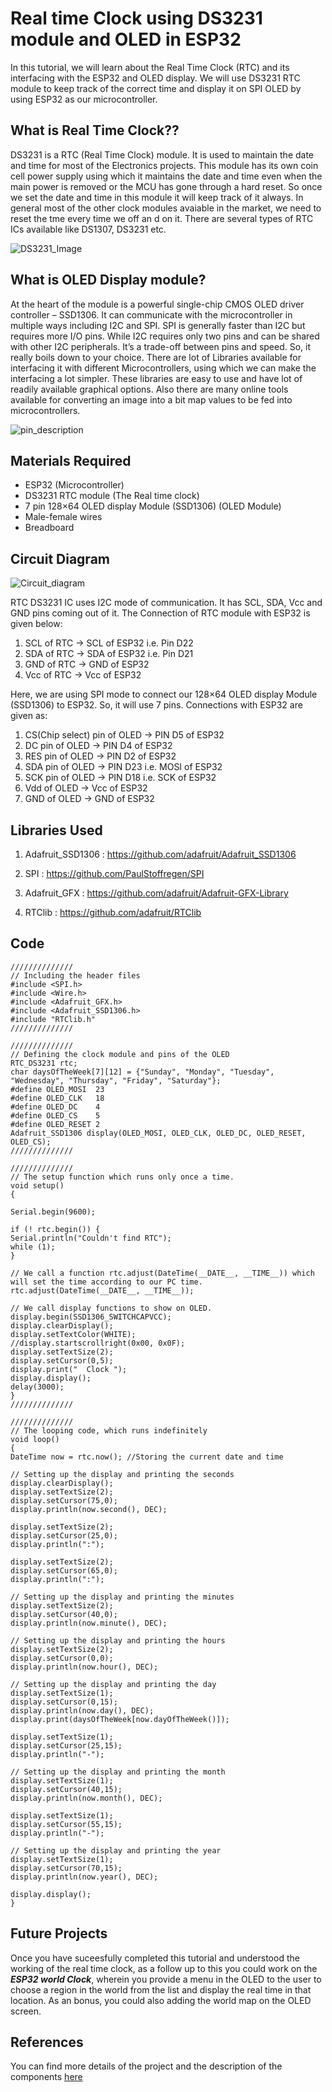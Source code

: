 # Real time Clock using DS3231 module and OLED in ESP32
In this tutorial, we will learn about the Real Time Clock (RTC) and its interfacing with the ESP32 and OLED display. We will use DS3231 RTC module to keep track of the correct time and display it on SPI OLED by using ESP32 as our microcontroller.

## What is Real Time Clock??
DS3231 is a RTC (Real Time Clock) module. It is used to maintain the date and time for most of the Electronics projects. This module has its own coin cell power supply using which it maintains the date and time even when the main power is removed or the MCU has gone through a hard reset. So once we set the date and time in this module it will keep track of it always. In general most of the other clock modules avaiable in the market, we need to reset the tme every time we off an d on it. There are several types of RTC ICs available like DS1307, DS3231 etc.

![DS3231_Image](https://circuitdigest.com/sites/default/files/inlineimages/u/DS3231-RTC-Module.jpg)

## What is OLED Display module?
At the heart of the module is a powerful single-chip CMOS OLED driver controller – SSD1306. It can communicate with the microcontroller in multiple ways including I2C and SPI. SPI is generally faster than I2C but requires more I/O pins. While I2C requires only two pins and can be shared with other I2C peripherals. It’s a trade-off between pins and speed. So, it really boils down to your choice. There are lot of Libraries available for interfacing it with different Microcontrollers, using which we can make the interfacing a lot simpler. These libraries are easy to use and have lot of readily available graphical options. Also there are many online tools available for converting an image into a bit map values to be fed into microcontrollers.

![pin_description](https://user-images.githubusercontent.com/64090461/112865301-44680180-90d6-11eb-945a-f8c569fc1bd7.png)

## Materials Required
- ESP32 (Microcontroller)
- DS3231 RTC module (The Real time clock)
- 7 pin 128×64 OLED display Module (SSD1306) (OLED Module)
- Male-female wires 
- Breadboard

## Circuit Diagram

![Circuit_diagram](https://circuitdigest.com/sites/default/files/circuitdiagram_mic/DS3231-Module-based-ESP32-Real-Time-Clock-circuit-diagram.png)

RTC DS3231 IC uses I2C mode of communication. It has SCL, SDA, Vcc and GND pins coming out of it. The Connection of RTC module with ESP32 is given below:

1. SCL of RTC -> SCL of ESP32 i.e. Pin D22
2. SDA of RTC -> SDA of ESP32 i.e. Pin D21
3. GND of RTC -> GND of ESP32
4. Vcc of RTC -> Vcc of ESP32

Here, we are using SPI mode to connect our 128×64 OLED display Module (SSD1306) to ESP32. So, it will use 7 pins. Connections with ESP32 are given as:

1. CS(Chip select) pin of OLED -> PIN D5 of ESP32
2. DC pin of OLED -> PIN D4 of ESP32
3. RES pin of OLED -> PIN D2 of ESP32
4. SDA pin of OLED -> PIN D23 i.e. MOSI of ESP32
5. SCK pin of OLED -> PIN D18 i.e. SCK of ESP32
6. Vdd of OLED -> Vcc of ESP32
7. GND of OLED -> GND of ESP32

## Libraries Used
1. Adafruit_SSD1306 : https://github.com/adafruit/Adafruit_SSD1306

2. SPI : https://github.com/PaulStoffregen/SPI

3. Adafruit_GFX : https://github.com/adafruit/Adafruit-GFX-Library

4. RTClib : https://github.com/adafruit/RTClib

## Code
```
//////////////
// Including the header files
#include <SPI.h>
#include <Wire.h>
#include <Adafruit_GFX.h>
#include <Adafruit_SSD1306.h>
#include "RTClib.h"
//////////////

//////////////
// Defining the clock module and pins of the OLED
RTC_DS3231 rtc;
char daysOfTheWeek[7][12] = {"Sunday", "Monday", "Tuesday", "Wednesday", "Thursday", "Friday", "Saturday"};
#define OLED_MOSI  23
#define OLED_CLK   18
#define OLED_DC    4
#define OLED_CS    5
#define OLED_RESET 2
Adafruit_SSD1306 display(OLED_MOSI, OLED_CLK, OLED_DC, OLED_RESET, OLED_CS);
//////////////

//////////////
// The setup function which runs only once a time.
void setup() 
{

Serial.begin(9600);

if (! rtc.begin()) {
Serial.println("Couldn't find RTC");
while (1);
}

// We call a function rtc.adjust(DateTime(__DATE__, __TIME__)) which will set the time according to our PC time.
rtc.adjust(DateTime(__DATE__, __TIME__));

// We call display functions to show on OLED.
display.begin(SSD1306_SWITCHCAPVCC);
display.clearDisplay();
display.setTextColor(WHITE);
//display.startscrollright(0x00, 0x0F);
display.setTextSize(2);
display.setCursor(0,5);
display.print("  Clock ");
display.display();
delay(3000);
}
//////////////

//////////////
// The looping code, which runs indefinitely
void loop()
{
DateTime now = rtc.now(); //Storing the current date and time

// Setting up the display and printing the seconds
display.clearDisplay(); 
display.setTextSize(2);
display.setCursor(75,0);
display.println(now.second(), DEC);

display.setTextSize(2);
display.setCursor(25,0);
display.println(":");

display.setTextSize(2);
display.setCursor(65,0);
display.println(":");

// Setting up the display and printing the minutes
display.setTextSize(2);
display.setCursor(40,0);
display.println(now.minute(), DEC);

// Setting up the display and printing the hours
display.setTextSize(2);
display.setCursor(0,0);
display.println(now.hour(), DEC);

// Setting up the display and printing the day
display.setTextSize(1);
display.setCursor(0,15);
display.println(now.day(), DEC);
display.print(daysOfTheWeek[now.dayOfTheWeek()]);

display.setTextSize(1);
display.setCursor(25,15);
display.println("-");

// Setting up the display and printing the month
display.setTextSize(1);
display.setCursor(40,15);
display.println(now.month(), DEC);

display.setTextSize(1);
display.setCursor(55,15);
display.println("-");

// Setting up the display and printing the year
display.setTextSize(1);
display.setCursor(70,15);
display.println(now.year(), DEC);

display.display(); 
}
```

## Future Projects
Once you have suceesfully completed this tutorial and understood the working of the real time clock, as a follow up to this you could work on the ***ESP32 world Clock***, wherein you provide a menu in the OLED to the user to choose a region in the world from the list and display the real time in that location. As an bonus, you could also adding the world map on the OLED screen.
## References

You can find more details of the project and the description of the components [here](https://circuitdigest.com/microcontroller-projects/esp32-real-time-clock-using-ds3231-module)
